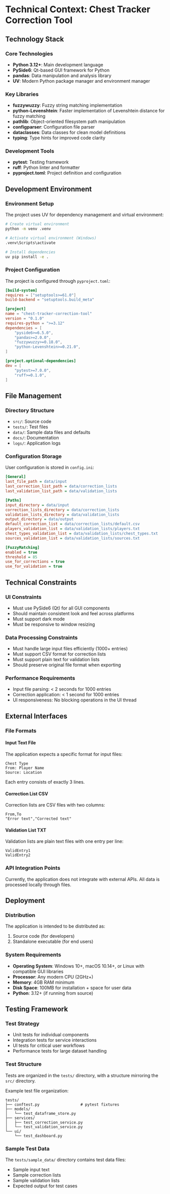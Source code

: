 # Technical Context: Chest Tracker Correction Tool

## Technology Stack

### Core Technologies
- **Python 3.12+**: Main development language
- **PySide6**: Qt-based GUI framework for Python
- **pandas**: Data manipulation and analysis library
- **UV**: Modern Python package manager and environment manager

### Key Libraries
- **fuzzywuzzy**: Fuzzy string matching implementation
- **python-Levenshtein**: Faster implementation of Levenshtein distance for fuzzy matching
- **pathlib**: Object-oriented filesystem path manipulation
- **configparser**: Configuration file parser
- **dataclasses**: Data classes for clean model definitions
- **typing**: Type hints for improved code clarity

### Development Tools
- **pytest**: Testing framework
- **ruff**: Python linter and formatter
- **pyproject.toml**: Project definition and configuration

## Development Environment

### Environment Setup
The project uses UV for dependency management and virtual environment:

```bash
# Create virtual environment
python -m venv .venv

# Activate virtual environment (Windows)
.venv\Scripts\activate

# Install dependencies
uv pip install -e .
```

### Project Configuration
The project is configured through `pyproject.toml`:

```toml
[build-system]
requires = ["setuptools>=61.0"]
build-backend = "setuptools.build_meta"

[project]
name = "chest-tracker-correction-tool"
version = "0.1.0"
requires-python = ">=3.12"
dependencies = [
    "pyside6>=6.5.0",
    "pandas>=2.0.0",
    "fuzzywuzzy>=0.18.0",
    "python-Levenshtein>=0.21.0",
]

[project.optional-dependencies]
dev = [
    "pytest>=7.0.0",
    "ruff>=0.1.0",
]
```

## File Management

### Directory Structure
- `src/`: Source code
- `tests/`: Test files
- `data/`: Sample data files and defaults
- `docs/`: Documentation
- `logs/`: Application logs

### Configuration Storage
User configuration is stored in `config.ini`:

```ini
[General]
last_file_path = data/input
last_correction_list_path = data/correction_lists
last_validation_list_path = data/validation_lists

[Paths]
input_directory = data/input
correction_lists_directory = data/correction_lists
validation_lists_directory = data/validation_lists
output_directory = data/output
default_correction_list = data/correction_lists/default.csv
players_validation_list = data/validation_lists/players.txt
chest_types_validation_list = data/validation_lists/chest_types.txt
sources_validation_list = data/validation_lists/sources.txt

[FuzzyMatching]
enabled = true
threshold = 85
use_for_corrections = true
use_for_validation = true
```

## Technical Constraints

### UI Constraints
- Must use PySide6 (Qt) for all GUI components
- Should maintain consistent look and feel across platforms
- Must support dark mode
- Must be responsive to window resizing

### Data Processing Constraints
- Must handle large input files efficiently (1000+ entries)
- Must support CSV format for correction lists
- Must support plain text for validation lists
- Should preserve original file format when exporting

### Performance Requirements
- Input file parsing: < 2 seconds for 1000 entries
- Correction application: < 1 second for 1000 entries
- UI responsiveness: No blocking operations in the UI thread

## External Interfaces

### File Formats

#### Input Text File
The application expects a specific format for input files:
```
Chest Type
From: Player Name
Source: Location
```

Each entry consists of exactly 3 lines.

#### Correction List CSV
Correction lists are CSV files with two columns:
```
From,To
"Error text","Corrected text"
```

#### Validation List TXT
Validation lists are plain text files with one entry per line:
```
ValidEntry1
ValidEntry2
```

### API Integration Points
Currently, the application does not integrate with external APIs. All data is processed locally through files.

## Deployment

### Distribution
The application is intended to be distributed as:
1. Source code (for developers)
2. Standalone executable (for end users)

### System Requirements
- **Operating System**: Windows 10+, macOS 10.14+, or Linux with compatible GUI libraries
- **Processor**: Any modern CPU (2GHz+)
- **Memory**: 4GB RAM minimum
- **Disk Space**: 100MB for installation + space for user data
- **Python**: 3.12+ (if running from source)

## Testing Framework

### Test Strategy
- Unit tests for individual components
- Integration tests for service interactions
- UI tests for critical user workflows
- Performance tests for large dataset handling

### Test Structure
Tests are organized in the `tests/` directory, with a structure mirroring the `src/` directory.

Example test file organization:
```
tests/
├── conftest.py                  # pytest fixtures
├── models/
│   └── test_dataframe_store.py
├── services/
│   ├── test_correction_service.py
│   └── test_validation_service.py
└── ui/
    └── test_dashboard.py
```

### Sample Test Data
The `tests/sample_data/` directory contains test data files:
- Sample input text
- Sample correction lists
- Sample validation lists
- Expected output for test cases 